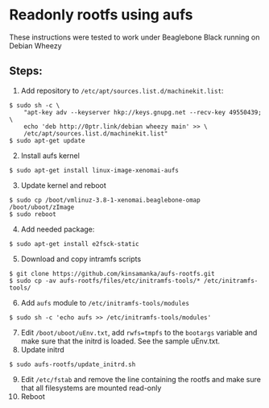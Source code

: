# Readonly rootfs using aufs

These instructions were tested to work under Beaglebone Black running on Debian Wheezy

## Steps:

1. Add repository to ```/etc/apt/sources.list.d/machinekit.list```:


  ```
  $ sudo sh -c \
      "apt-key adv --keyserver hkp://keys.gnupg.net --recv-key 49550439; \
      echo 'deb http://0ptr.link/debian wheezy main' >> \
      /etc/apt/sources.list.d/machinekit.list"
  $ sudo apt-get update
  ```
2. Install aufs kernel

  ```
  $ sudo apt-get install linux-image-xenomai-aufs
  ```
3. Update kernel and reboot

  ```
  $ sudo cp /boot/vmlinuz-3.8-1-xenomai.beaglebone-omap /boot/uboot/zImage
  $ sudo reboot
  ```
4. Add needed package:


  ```
  $ sudo apt-get install e2fsck-static
  ```
5. Download and copy intramfs scripts


  ```
  $ git clone https://github.com/kinsamanka/aufs-rootfs.git
  $ sudo cp -av aufs-rootfs/files/etc/initramfs-tools/* /etc/initramfs-tools/
  ```
6. Add ```aufs``` module to ```/etc/initramfs-tools/modules```


  ```
  $ sudo sh -c 'echo aufs >> /etc/initramfs-tools/modules'
  ```
7. Edit ```/boot/uboot/uEnv.txt```, add ```rwfs=tmpfs``` to the ```bootargs``` variable and make sure that the initrd is loaded. See the sample uEnv.txt.
8. Update initrd


  ```
  $ sudo aufs-rootfs/update_initrd.sh
  ```
9. Edit ```/etc/fstab``` and remove the line containing the rootfs and make sure that all filesystems are mounted read-only
10. Reboot
